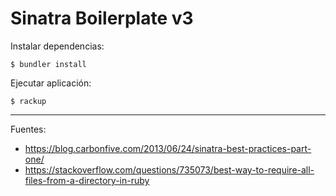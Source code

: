 # Sinatra Boilerplate v3

Instalar dependencias:

    $ bundler install

Ejecutar aplicación:

    $ rackup

---

Fuentes:

+ https://blog.carbonfive.com/2013/06/24/sinatra-best-practices-part-one/
+ https://stackoverflow.com/questions/735073/best-way-to-require-all-files-from-a-directory-in-ruby
